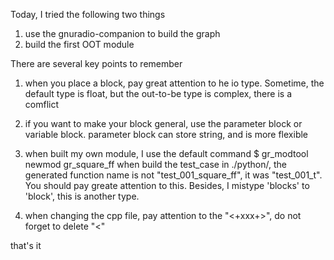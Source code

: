 Today, I tried the following two things
1. use the gnuradio-companion to build the graph
2. build the first OOT module

There are several key points to remember
1. when you place a block, pay great attention to he io type. Sometime, the default type is float, but the out-to-be type is complex, there is a comflict
2. if you want to make your block general, use the parameter block or variable block. parameter block can store string, and is more flexible

3. when built my own module, I use the default command $ gr_modtool newmod gr_square_ff
when build the test_case in ./python/, the generated function name is not "test_001_square_ff", it was "test_001_t". You should pay greate attention to this. Besides, I mistype 'blocks' to 'block', this is another type.
4. when changing the cpp file, pay attention to the "<+xxx+>", do not forget to delete "<"

that's it